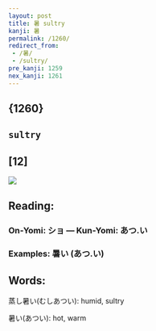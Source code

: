 ```yaml
---
layout: post
title: 暑 sultry
kanji: 暑
permalink: /1260/
redirect_from:
 - /暑/
 - /sultry/
pre_kanji: 1259
nex_kanji: 1261
---
```


## {1260}

## `sultry`

## [12]

<div class="stroke"><img src="E69A91.png" /></div>

## Reading:

### On-Yomi: ショ &mdash; Kun-Yomi: あつ.い

### Examples: 暑い (あつ.い)

## Words:

蒸し暑い(むしあつい): humid, sultry

暑い(あつい): hot, warm
